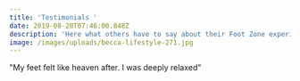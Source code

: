 ```yaml
---
title: 'Testimonials '
date: 2019-08-20T07:46:00.848Z
description: 'Here what others have to say about their Foot Zone experience. '
image: /images/uploads/becca-lifestyle-271.jpg
---
```

"My feet felt like heaven after. I was deeply relaxed"
